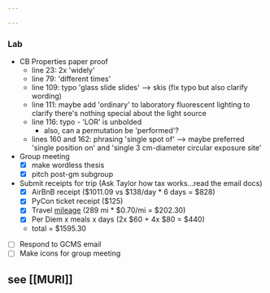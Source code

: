 ```yaml
---

---
```

### Lab
- CB Properties paper proof
	- line 23: 2x 'widely'
	- line 79: 'different times'
	- line 109: typo 'glass slide slides' --> skis (fix typo but also clarify wording)
	- line 111: maybe add 'ordinary' to laboratory fluorescent lighting to clarify there's nothing special about the light source
	- line 116: typo - 'LOR' is unbolded
		- also, can a permutation be 'performed'? 
	- lines 160 and 162: phrasing 'single spot of' --> maybe preferred 'single position on' and 'single 3 cm-diameter circular exposure site'
-  Group meeting
	- [x] make wordless thesis
	- [x] pitch post-gm subgroup
- Submit receipts for trip (Ask Taylor how tax works...read the email docs)
	- [x] AirBnB receipt ($1011.09 vs $138/day * 6 days = $828)
	- [x] PyCon ticket receipt ($125)
	- [x] Travel [mileage](https://www.irs.gov/tax-professionals/standard-mileage-rates) (289 mi * $0.70/mi = $202.30)
	- [x] Per Diem x meals x days (2x $60 + 4x $80 = $440)
	- total = $1595.30
- [ ] Respond to GCMS email
- [ ] Make icons for group meeting

## see [[MURI]]